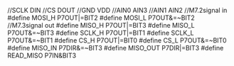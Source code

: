 //SCLK	DIN
//CS	DOUT
//GND	VDD
//AIN0	AIN3
//AIN1	AIN2
//M7.2signal in
#define MOSI_H     P7OUT|=BIT2
#define MOSI_L     P7OUT&=~BIT2
//M7.3signal out
#define MISO_H     P7OUT|=BIT3
#define MISO_L     P7OUT&=~BIT3
#define SCLK_H     P7OUT|=BIT1
#define SCLK_L     P7OUT&=~BIT1
#define CS_H       P7OUT|=BIT0
#define CS_L       P7OUT&=~BIT0
#define  MISO_IN 	P7DIR&=~BIT3
#define  MISO_OUT 	P7DIR|=BIT3
#define  READ_MISO  P7IN&BIT3
